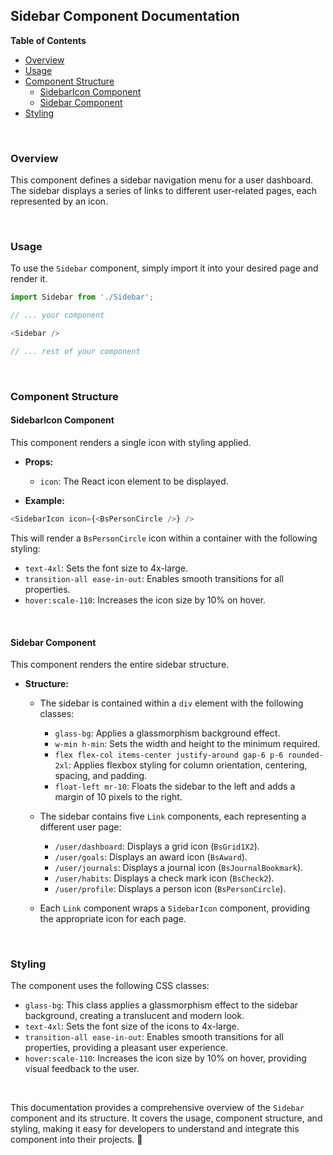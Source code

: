 ## Sidebar Component Documentation 

**Table of Contents**

* [Overview](#overview)
* [Usage](#usage)
* [Component Structure](#component-structure)
    * [SidebarIcon Component](#sidebaricon-component)
    * [Sidebar Component](#sidebar-component)
* [Styling](#styling)

<br>

### Overview 

This component defines a sidebar navigation menu for a user dashboard. The sidebar displays a series of links to different user-related pages, each represented by an icon. 

<br>

### Usage 

To use the `Sidebar` component, simply import it into your desired page and render it.

```javascript
import Sidebar from './Sidebar';

// ... your component

<Sidebar />

// ... rest of your component
```

<br>

### Component Structure

#### SidebarIcon Component

This component renders a single icon with styling applied.

* **Props:**
    * `icon`: The React icon element to be displayed. 

* **Example:**

```javascript
<SidebarIcon icon={<BsPersonCircle />} />
```

This will render a `BsPersonCircle` icon within a container with the following styling:

* `text-4xl`: Sets the font size to 4x-large.
* `transition-all ease-in-out`: Enables smooth transitions for all properties.
* `hover:scale-110`: Increases the icon size by 10% on hover.

<br>

#### Sidebar Component

This component renders the entire sidebar structure.

* **Structure:**

    * The sidebar is contained within a `div` element with the following classes:
        * `glass-bg`: Applies a glassmorphism background effect.
        * `w-min h-min`: Sets the width and height to the minimum required.
        * `flex flex-col items-center justify-around gap-6 p-6 rounded-2xl`: Applies flexbox styling for column orientation, centering, spacing, and padding.
        * `float-left mr-10`: Floats the sidebar to the left and adds a margin of 10 pixels to the right.

    * The sidebar contains five `Link` components, each representing a different user page:
        * `/user/dashboard`: Displays a grid icon (`BsGrid1X2`).
        * `/user/goals`: Displays an award icon (`BsAward`).
        * `/user/journals`: Displays a journal icon (`BsJournalBookmark`).
        * `/user/habits`: Displays a check mark icon (`BsCheck2`).
        * `/user/profile`: Displays a person icon (`BsPersonCircle`).

    * Each `Link` component wraps a `SidebarIcon` component, providing the appropriate icon for each page.

<br>

### Styling

The component uses the following CSS classes:

* `glass-bg`: This class applies a glassmorphism effect to the sidebar background, creating a translucent and modern look.
* `text-4xl`: Sets the font size of the icons to 4x-large.
* `transition-all ease-in-out`: Enables smooth transitions for all properties, providing a pleasant user experience.
* `hover:scale-110`: Increases the icon size by 10% on hover, providing visual feedback to the user.

<br>

This documentation provides a comprehensive overview of the `Sidebar` component and its structure. It covers the usage, component structure, and styling, making it easy for developers to understand and integrate this component into their projects. 🎉
